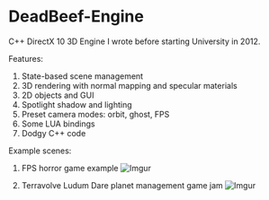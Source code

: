 # DeadBeef-Engine
C++ DirectX 10 3D Engine I wrote before starting University in 2012.

Features:
1. State-based scene management
2. 3D rendering with normal mapping and specular materials
3. 2D objects and GUI
4. Spotlight shadow and lighting
5. Preset camera modes: orbit, ghost, FPS
6. Some LUA bindings
7. Dodgy C++ code

Example scenes:
1. FPS horror game example
![Imgur](https://i.imgur.com/zZMf0Jd.jpg)

2. Terravolve Ludum Dare planet management game jam
![Imgur](https://i.imgur.com/Dt2a7ko.jpg)
